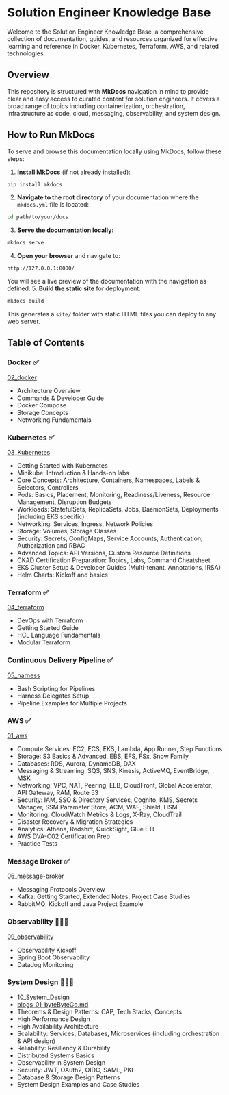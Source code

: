 # Solution Engineer Knowledge Base

Welcome to the Solution Engineer Knowledge Base, a comprehensive collection of documentation, guides, and resources organized for effective learning and reference in Docker, Kubernetes, Terraform, AWS, and related technologies.

## Overview

This repository is structured with **MkDocs** navigation in mind to provide clear and easy access to curated content for solution engineers. It covers a broad range of topics including containerization, orchestration, infrastructure as code, cloud, messaging, observability, and system design.

## How to Run MkDocs

To serve and browse this documentation locally using MkDocs, follow these steps:

1. **Install MkDocs** (if not already installed):

```bash
pip install mkdocs
```

2. **Navigate to the root directory** of your documentation where the `mkdocs.yml` file is located:

```bash
cd path/to/your/docs
```

3. **Serve the documentation locally:**

```bash
mkdocs serve
```

4. **Open your browser** and navigate to:

```
http://127.0.0.1:8000/
```

You will see a live preview of the documentation with the navigation as defined.
5. **Build the static site** for deployment:

```bash
mkdocs build
```

This generates a `site/` folder with static HTML files you can deploy to any web server.
## Table of Contents

### Docker ✅
[02_docker](docs/02_docker)
- Architecture Overview
- Commands & Developer Guide
- Docker Compose
- Storage Concepts
- Networking Fundamentals


### Kubernetes ✅
[03_Kubernetes](docs/03_Kubernetes)
- Getting Started with Kubernetes
- Minikube: Introduction & Hands-on labs
- Core Concepts: Architecture, Containers, Namespaces, Labels & Selectors, Controllers
- Pods: Basics, Placement, Monitoring, Readiness/Liveness, Resource Management, Disruption Budgets
- Workloads: StatefulSets, ReplicaSets, Jobs, DaemonSets, Deployments (including EKS specific)
- Networking: Services, Ingress, Network Policies
- Storage: Volumes, Storage Classes
- Security: Secrets, ConfigMaps, Service Accounts, Authentication, Authorization and RBAC
- Advanced Topics: API Versions, Custom Resource Definitions
- CKAD Certification Preparation: Topics, Labs, Command Cheatsheet
- EKS Cluster Setup & Developer Guides (Multi-tenant, Annotations, IRSA)
- Helm Charts: Kickoff and basics


### Terraform ✅
[04_terraform](docs/04_terraform)
- DevOps with Terraform
- Getting Started Guide
- HCL Language Fundamentals
- Modular Terraform


### Continuous Delivery Pipeline ✅
[05_harness](docs/05_harness)
- Bash Scripting for Pipelines
- Harness Delegates Setup
- Pipeline Examples for Multiple Projects


### AWS ✅
[01_aws](docs/01_aws)
- Compute Services: EC2, ECS, EKS, Lambda, App Runner, Step Functions
- Storage: S3 Basics & Advanced, EBS, EFS, FSx, Snow Family
- Databases: RDS, Aurora, DynamoDB, DAX
- Messaging & Streaming: SQS, SNS, Kinesis, ActiveMQ, EventBridge, MSK
- Networking: VPC, NAT, Peering, ELB, CloudFront, Global Accelerator, API Gateway, RAM, Route 53
- Security: IAM, SSO & Directory Services, Cognito, KMS, Secrets Manager, SSM Parameter Store, ACM, WAF, Shield, HSM
- Monitoring: CloudWatch Metrics & Logs, X-Ray, CloudTrail
- Disaster Recovery & Migration Strategies
- Analytics: Athena, Redshift, QuickSight, Glue ETL
- AWS DVA-C02 Certification Prep
- Practice Tests


### Message Broker ✅
[06_message-broker](docs/06_message-broker)
- Messaging Protocols Overview
- Kafka: Getting Started, Extended Notes, Project Case Studies
- RabbitMQ: Kickoff and Java Project Example


### Observability 🔸🔸🔸
[09_observability](docs/09_observability)
- Observability Kickoff
- Spring Boot Observability
- Datadog Monitoring


### System Design 🔸🔸🔸
- [10_System_Design](docs/10_System_Design)
- [blogs_01_byteByteGo.md](docs/10_System_Design/blogs_01_byteByteGo.md)
- Theorems & Design Patterns: CAP, Tech Stacks, Concepts
- High Performance Design
- High Availability Architecture
- Scalability: Services, Databases, Microservices (including orchestration & API design)
- Reliability: Resiliency & Durability
- Distributed Systems Basics
- Observability in System Design
- Security: JWT, OAuth2, OIDC, SAML, PKI
- Database & Storage Design Patterns
- System Design Examples and Case Studies